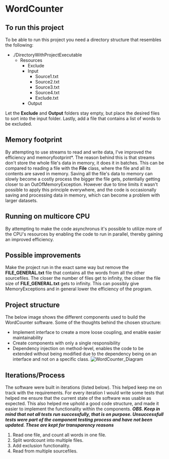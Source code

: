 # WordCounter

## To run this project
To be able to run this project you need a directory structure that resembles the following:

- ./DirectoryWithProjectExecutable
  - Resources
    - Exclude
    - Input
      - Source1.txt
      - Source2.txt
      - Source3.txt
      - Source4.txt
      - Exclude.txt
    - Output

Let the **Exclude** and **Output** folders stay empty, but place the desired files to sort into the input folder. Lastly, add a file that contains a list of words to be excluded.

## Memory footprint
By attempting to use streams to read and write data, I've improved the efficiency and memoryfootprint*. The reason behind this is that streams don't store the whole file's data in memory, it does it in batches. This can be compared to reading a file with the **File** class, where the file and all its contents are saved in memory. Saving all the file's data to memory can slowly become a costly process the bigger the file gets, potentially getting closer to an OutOfMemoryException. 
However due to time limits it wasn't possible to apply this principle everywhere, and the code is occasionally saving and processing data in memory, which can become a problem with larger datasets.

## Running on multicore CPU
By attempting to make the code asynchronus it's possible to utilize more of the CPU's resources by enabling the code to run in parallel, thereby gaining an improved efficiency.

## Possible improvements
Make the project run in the exact same way but remove the **FILE_GENERAL.txt** file that contains all the words from all the other sourcefiles. The closer the number of files get to infinity, the closer the file size of **FILE_GENERAL.txt** gets to infinity. This can possibly give MemoryExceptions and in general lower the efficiency of the program.

## Project structure
The below image shows the different components used to build the WordCounter software. 
Some of the thoughts behind the chosen structure:
* Implement interface to create a more loose coupling, and enable easier maintainability
* Create components with only a single responsibility
* Dependency injection on method-level, enables the code to be extended without being modified due to the dependency being on an interface and not on a specific class.
![WordCounter_Diagram](https://user-images.githubusercontent.com/44008172/234650546-ecdbcf16-5e28-410a-b09e-49f7ed1521fa.png)

## Iterations/Process
The software were built in iterations (listed below). This helped keep me on track with the requirements. For every iteration I would write some tests that helped me ensure that the current state of the software was usable as expected. This also helped me uphold a good code structure, and made it easier to implement the functionality within the components. ***OBS. Keep in mind that not all tests run successfully, that is on purpose. Unsuccessfull tests were part of the component testing process and have not been updated. These are kept for transparency reasons***

1. Read one file, and count all words in one file.
2. Split wordcount into multiple files.
3. Add exclusion functionality.
4. Read from multiple sourcefiles.

